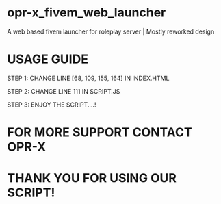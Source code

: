 # opr-x_fivem_web_launcher
 A web based fivem launcher for roleplay server | Mostly reworked design



 # USAGE GUIDE

 STEP 1:
 CHANGE LINE [68, 109, 155, 164] IN INDEX.HTML

 STEP 2:
 CHANGE LINE 111 IN SCRIPT.JS

 STEP 3:
 ENJOY THE SCRIPT....!


 # FOR MORE SUPPORT CONTACT OPR-X


# THANK YOU FOR USING OUR SCRIPT!